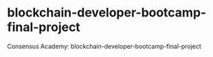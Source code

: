 # blockchain-developer-bootcamp-final-project
Consensus Academy: blockchain-developer-bootcamp-final-project
